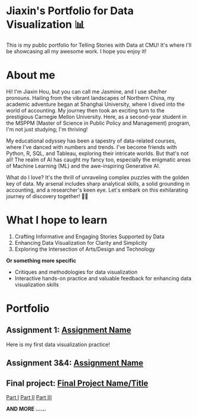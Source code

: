 # Jiaxin's Portfolio for Data Visualization 📊
This is my public portfolio for Telling Stories with Data at CMU! It's where I'll be showcasing all my awesome work. I hope you enjoy it!

# About me
Hi! I'm Jiaxin Hou, but you can call me Jasmine, and I use she/her pronouns. Hailing from the vibrant landscapes of Northern China, my academic adventure began at Shanghai University, where I dived into the world of accounting. My journey then took an exciting turn to the prestigious Carnegie Mellon University. Here, as a second-year student in the MSPPM (Master of Science in Public Policy and Management) program, I'm not just studying; I'm thriving!

My educational odyssey has been a tapestry of data-related courses, where I've danced with numbers and trends. I've become friends with Python, R, SQL, and Tableau, exploring their intricate worlds. But that's not all! The realm of AI has caught my fancy too, especially the enigmatic areas of Machine Learning (ML) and the awe-inspiring Generative AI.

What do I love? It's the thrill of unraveling complex puzzles with the golden key of data. My arsenal includes sharp analytical skills, a solid grounding in accounting, and a researcher's keen eye. Let's embark on this exhilarating journey of discovery together! 🌟🚀

# What I hope to learn
 
1. Crafting Informative and Engaging Stories Supported by Data
2. Enhancing Data Visualization for Clarity and Simplicity
3. Exploring the Intersection of Arts/Design and Technology

**Or something more specific** 
- Critiques and methodologies for data visualization
- Interactive hands-on practice and valuable feedback for enhancing data visualization skills


# Portfolio

## Assignment 1: [Assignment Name](title)
Here is my first data visualization practice!


## Assignment 3&4: [Assignment Name](title)



## Final project: [Final Project Name/Title](title)
[Part I](final-project-part-one)
[Part II](final-project-part-two)
[Part III](final-project-part-three)


**AND MORE ......**

